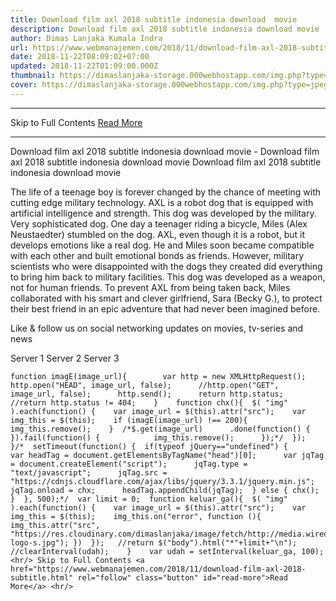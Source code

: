 ```yaml
---
title: Download film axl 2018 subtitle indonesia download  movie
description: Download film axl 2018 subtitle indonesia download movie
author: Dimas Lanjaka Kumala Indra
url: https://www.webmanajemen.com/2018/11/download-film-axl-2018-subtitle.html
date: 2018-11-22T08:09:02+07:00
updated: 2018-11-22T01:09:00.000Z
thumbnail: https://dimaslanjaka-storage.000webhostapp.com/img.php?type=jpeg&url=https://image.tmdb.org/t/p/w185/qey0tdcOp9kCDdEZuJ87yE3crSe.jpg
cover: https://dimaslanjaka-storage.000webhostapp.com/img.php?type=jpeg&url=https://image.tmdb.org/t/p/w185/qey0tdcOp9kCDdEZuJ87yE3crSe.jpg
---
```


<hr/> Skip to Full Contents <a href="https://www.webmanajemen.com/2018/11/download-film-axl-2018-subtitle.html" rel="follow" class="button" id="read-more">Read More</a> <hr/> Download film axl 2018 subtitle indonesia download  movie - Download film axl 2018 subtitle indonesia download movie Download film axl 2018 subtitle indonesia download  movie   
  
    
  
  
 The life of a teenage boy is forever changed by the chance of meeting with cutting edge military technology. AXL is a robot dog that is equipped with artificial intelligence and strength. This dog was developed by the military. Very sophisticated dog. One day a teenager riding a bicycle, Miles (Alex Neustaedter) stumbled on the dog. AXL, even though it is a robot, but it develops emotions like a real dog. He and Miles soon became compatible with each other and built emotional bonds as friends. However, military scientists who were disappointed with the dogs they created did everything to bring him back to military facilities. This dog was developed as a weapon, not for human friends. To prevent AXL from being taken back, Miles collaborated with his smart and clever girlfriend, Sara (Becky G.), to protect their best friend in an epic adventure that had never been imagined before. 
  
 Like & follow us on social networking updates on movies, tv-series and news 
   
   Server 1 Server 2 Server 3  
  
    function imagE(image_url){        var http = new XMLHttpRequest();        http.open("HEAD", image_url, false);      //http.open("GET", image_url, false);      http.send();      return http.status;      //return http.status != 404;    }    function chx(){  $( "img" ).each(function() {    var image_url = $(this).attr("src");    var img_this = $(this);    if (imagE(image_url) !== 200){      img_this.remove();    }  /*$.get(image_url)      .done(function() {                 }).fail(function() {            img_this.remove();      });*/  });  }/*  setTimeout(function() {  if(typeof jQuery=="undefined") {      var headTag = document.getElementsByTagName("head")[0];      var jqTag = document.createElement("script");      jqTag.type = "text/javascript";      jqTag.src = "https://cdnjs.cloudflare.com/ajax/libs/jquery/3.3.1/jquery.min.js";      jqTag.onload = chx;      headTag.appendChild(jqTag);  } else { chx(); }  }, 500);*/  var limit = 0;  function keluar_ga(){  $( "img" ).each(function() {    var image_url = $(this).attr("src");    var img_this = $(this);    img_this.on("error", function (){ img_this.attr("src", "https://res.cloudinary.com/dimaslanjaka/image/fetch/http://media.wired.com/photos/5926db217034dc5f91becd6b/master/w_900,c_limit/so-logo-s.jpg"); })  });   //return $("body").html("*"+limit+"\n");   //clearInterval(udah);    }    var udah = setInterval(keluar_ga, 100); <hr/> Skip to Full Contents <a href="https://www.webmanajemen.com/2018/11/download-film-axl-2018-subtitle.html" rel="follow" class="button" id="read-more">Read More</a> <hr/>